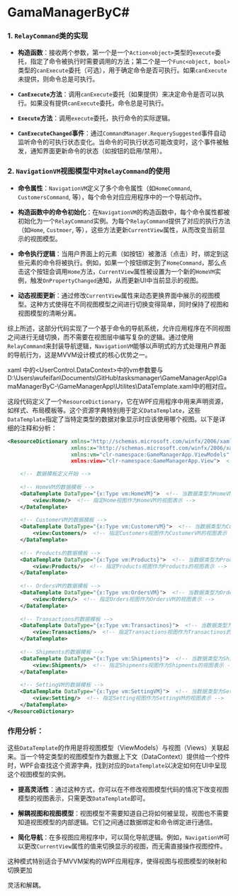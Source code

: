 # GamaManagerByC#


### 1. `RelayCommand`类的实现

- **构造函数**：接收两个参数，第一个是一个`Action<object>`类型的`execute`委托，指定了命令被执行时需要调用的方法；第二个是一个`Func<object, bool>`类型的`canExecute`委托（可选），用于确定命令是否可执行。如果`canExecute`未提供，则命令总是可执行。

- **`CanExecute`方法**：调用`canExecute`委托（如果提供）来决定命令是否可以执行。如果没有提供`canExecute`委托，命令总是可执行。

- **`Execute`方法**：调用`execute`委托，执行命令的实际逻辑。

- **`CanExecuteChanged`事件**：通过`CommandManager.RequerySuggested`事件自动监听命令的可执行状态变化。当命令的可执行状态可能改变时，这个事件被触发，通知界面更新命令的状态（如按钮的启用/禁用）。

### 2. `NavigationVM`视图模型中对`RelayCommand`的使用

- **命令属性**：`NavigationVM`定义了多个命令属性（如`HomeCommand`, `CustomersCommand`, 等），每个命令对应应用程序中的一个导航动作。

- **构造函数中的命令初始化**：在`NavigationVM`的构造函数中，每个命令属性都被初始化为一个`RelayCommand`实例。为每个`RelayCommand`提供了对应的执行方法（如`Home`, `Custmoer`, 等），这些方法更新`CurrentView`属性，从而改变当前显示的视图模型。

- **命令执行逻辑**：当用户界面上的元素（如按钮）被激活（点击）时，绑定到这些元素的命令将被执行。例如，如果一个按钮绑定到了`HomeCommand`，那么点击这个按钮会调用`Home`方法，`CurrentView`属性被设置为一个新的`HomeVM`实例，触发`OnPropertyChanged`通知，从而更新UI中当前显示的视图。

- **动态视图更新**：通过修改`CurrentView`属性来动态更换界面中展示的视图模型。这种方式使得在不同视图模型之间进行切换变得简单，同时保持了视图和视图模型的清晰分离。

综上所述，这部分代码实现了一个基于命令的导航系统，允许应用程序在不同视图之间进行无缝切换，而不需要在视图层中编写复杂的逻辑。通过使用`RelayCommand`来封装导航逻辑，`NavigationVM`能够以声明式的方式处理用户界面的导航行为，这是MVVM设计模式的核心优势之一。


xaml 中的<UserControl.DataContext>中的vm参数要与D:\Users\wufeifan\Documents\GitHub\tasksmanager\GameManagerApp\GamaManagerByC-\GameManagerApp\Utilites\DataTemplate.xaml中的相对应。

这段代码定义了一个`ResourceDictionary`，它在WPF应用程序中用来声明资源，如样式、布局模板等。这个资源字典特别用于定义`DataTemplate`，这些`DataTemplate`指定了当特定类型的数据对象显示时应该使用哪个视图。以下是详细的注释和分析：

```xml
<ResourceDictionary xmlns="http://schemas.microsoft.com/winfx/2006/xaml/presentation"
                    xmlns:x="http://schemas.microsoft.com/winfx/2006/xaml"
                    xmlns:vm="clr-namespace:GameManagerApp.ViewModels"  <!-- 定义了ViewModels命名空间的引用 -->
                    xmlns:view="clr-namespace:GameManagerApp.View">  <!-- 定义了View命名空间的引用 -->

    <!-- 数据模板定义开始 -->
    
    <!-- HomeVM的数据模板 -->
    <DataTemplate DataType="{x:Type vm:HomeVM}">  <!-- 当数据类型为HomeVM时使用的模板 -->
        <view:Home/>  <!-- 指定Home视图作为HomeVM的视图表示 -->
    </DataTemplate>
    
    <!-- CustomerVM的数据模板 -->
    <DataTemplate DataType="{x:Type vm:CustomerVM}">  <!-- 当数据类型为CustomerVM时使用的模板 -->
        <view:Customers/>  <!-- 指定Customers视图作为CustomerVM的视图表示 -->
    </DataTemplate>
    
    <!-- Products的数据模板 -->
    <DataTemplate DataType="{x:Type vm:Products}">  <!-- 当数据类型为Products时使用的模板 -->
        <view:Products/>  <!-- 指定Products视图作为Products的视图表示 -->
    </DataTemplate>
    
    <!-- OrdersVM的数据模板 -->
    <DataTemplate DataType="{x:Type vm:OrdersVM}">  <!-- 当数据类型为OrdersVM时使用的模板 -->
        <view:Orders/>  <!-- 指定Orders视图作为OrdersVM的视图表示 -->
    </DataTemplate>
    
    <!-- Transactions的数据模板 -->
    <DataTemplate DataType="{x:Type vm:Transactinos}">  <!-- 当数据类型为Transactinos时使用的模板，注意可能的拼写错误 -->
        <view:Transactions/>  <!-- 指定Transactions视图作为Transactinos的视图表示 -->
    </DataTemplate>
    
    <!-- Shipments的数据模板 -->
    <DataTemplate DataType="{x:Type vm:Shipments}">  <!-- 当数据类型为Shipments时使用的模板 -->
        <view:Shipments/>  <!-- 指定Shipments视图作为Shipments的视图表示 -->
    </DataTemplate>
    
    <!-- SettingVM的数据模板 -->
    <DataTemplate DataType="{x:Type vm:SettingVM}">  <!-- 当数据类型为SettingVM时使用的模板 -->
        <view:Setting/>  <!-- 指定Setting视图作为SettingVM的视图表示 -->
    </DataTemplate>
</ResourceDictionary>
```

### 作用分析：

这些`DataTemplate`的作用是将视图模型（ViewModels）与视图（Views）关联起来。当一个特定类型的视图模型作为数据上下文（DataContext）提供给一个控件时，WPF会查找这个资源字典，找到对应的`DataTemplate`以决定如何在UI中呈现这个视图模型的实例。

- **提高灵活性**：通过这种方式，你可以在不修改视图模型代码的情况下改变视图模型的视图表示，只需更改`DataTemplate`即可。

- **解耦视图和视图模型**：视图模型不需要知道自己将如何被呈现，视图也不需要知道视图模型的内部逻辑。它们之间通过数据绑定和命令绑定进行通信。

- **简化导航**：在多视图应用程序中，可以简化导航逻辑。例如，`NavigationVM`可以更改`CurrentView`属性的值来切换显示的视图，而无需直接操作视图控件。

这种模式特别适合于MVVM架构的WPF应用程序，使得视图与视图模型的映射和切换更加

灵活和解耦。
